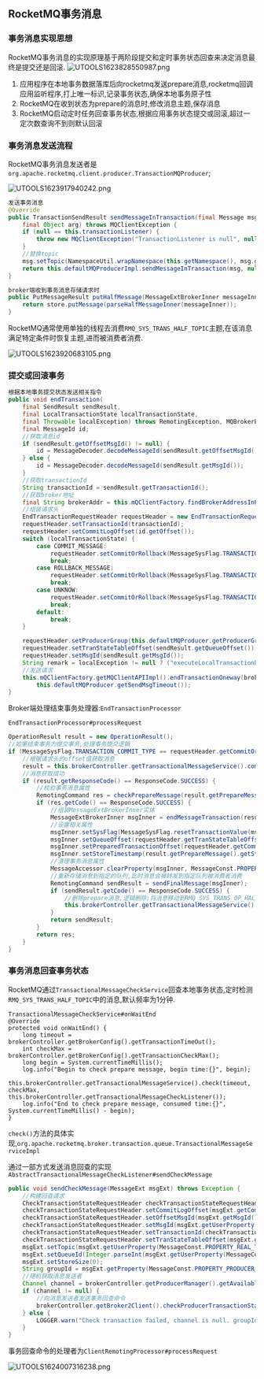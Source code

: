 ## RocketMQ事务消息

### 事务消息实现思想

RocketMQ事务消息的实现原理基于两阶段提交和定时事务状态回查来决定消息最终是提交还是回滚.
![UTOOLS1623828550987.png](https://upload.cc/i1/2021/06/16/2JPKBs.png)

1. 应用程序在本地事务数据落库后向rocketmq发送prepare消息,rocketmq回调应用监听程序,打上唯一标识,记录事务状态,确保本地事务原子性
2. RocketMQ在收到状态为prepare的消息时,修改消息主题,保存消息
3. RocketMQ启动定时任务回查事务状态,根据应用事务状态提交或回滚,超过一定次数查询不到则默认回滚

### 事务消息发送流程

RocketMQ事务消息发送者是`org.apache.rocketmq.client.producer.TransactionMQProducer`;

![UTOOLS1623917940242.png](https://upload.cc/i1/2021/06/17/2vOsE0.png)

```java
发送事务消息
@Override
public TransactionSendResult sendMessageInTransaction(final Message msg,
    final Object arg) throws MQClientException {
    if (null == this.transactionListener) {
        throw new MQClientException("TransactionListener is null", null);
    }
    //替换topic
    msg.setTopic(NamespaceUtil.wrapNamespace(this.getNamespace(), msg.getTopic()));
    return this.defaultMQProducerImpl.sendMessageInTransaction(msg, null, arg);
}
```

```java
broker端收到事务消息存储请求时
public PutMessageResult putHalfMessage(MessageExtBrokerInner messageInner) {
    return store.putMessage(parseHalfMessageInner(messageInner));
}
```

RocketMQ通常使用单独的线程去消费`RMQ_SYS_TRANS_HALF_TOPIC`主题,在该消息满足特定条件时恢复主题,进而被消费者消费.

![UTOOLS1623920683105.png](https://upload.cc/i1/2021/06/17/1oBt6w.png)

### 提交或回滚事务

```java
根据本地事务提交状态发送相关指令
public void endTransaction(
    final SendResult sendResult,
    final LocalTransactionState localTransactionState,
    final Throwable localException) throws RemotingException, MQBrokerException, InterruptedException, UnknownHostException {
    final MessageId id;
    //获取消息id
    if (sendResult.getOffsetMsgId() != null) {
        id = MessageDecoder.decodeMessageId(sendResult.getOffsetMsgId());
    } else {
        id = MessageDecoder.decodeMessageId(sendResult.getMsgId());
    }
    //获取transactionId
    String transactionId = sendResult.getTransactionId();
    //获取broker地址
    final String brokerAddr = this.mQClientFactory.findBrokerAddressInPublish(sendResult.getMessageQueue().getBrokerName());
    //组装请求头
    EndTransactionRequestHeader requestHeader = new EndTransactionRequestHeader();
    requestHeader.setTransactionId(transactionId);
    requestHeader.setCommitLogOffset(id.getOffset());
    switch (localTransactionState) {
        case COMMIT_MESSAGE:
            requestHeader.setCommitOrRollback(MessageSysFlag.TRANSACTION_COMMIT_TYPE);
            break;
        case ROLLBACK_MESSAGE:
            requestHeader.setCommitOrRollback(MessageSysFlag.TRANSACTION_ROLLBACK_TYPE);
            break;
        case UNKNOW:
            requestHeader.setCommitOrRollback(MessageSysFlag.TRANSACTION_NOT_TYPE);
            break;
        default:
            break;
    }

    requestHeader.setProducerGroup(this.defaultMQProducer.getProducerGroup());
    requestHeader.setTranStateTableOffset(sendResult.getQueueOffset());
    requestHeader.setMsgId(sendResult.getMsgId());
    String remark = localException != null ? ("executeLocalTransactionBranch exception: " + localException.toString()) : null;
    //发送请求
    this.mQClientFactory.getMQClientAPIImpl().endTransactionOneway(brokerAddr, requestHeader, remark,
        this.defaultMQProducer.getSendMsgTimeout());
}
```

Broker端处理结束事务处理器:`EndTransactionProcessor`

`EndTransactionProcessor#processRequest`

```java
OperationResult result = new OperationResult();
//如果结束事务为提交事务,处理事务提交逻辑
if (MessageSysFlag.TRANSACTION_COMMIT_TYPE == requestHeader.getCommitOrRollback()) {
    //根据请求头的offset值获取消息
    result = this.brokerController.getTransactionalMessageService().commitMessage(requestHeader);
    //消息获取成功
    if (result.getResponseCode() == ResponseCode.SUCCESS) {
        //校验事务消息属性
        RemotingCommand res = checkPrepareMessage(result.getPrepareMessage(), requestHeader);
        if (res.getCode() == ResponseCode.SUCCESS) {
            //组装MessageExtBrokerInner实体
            MessageExtBrokerInner msgInner = endMessageTransaction(result.getPrepareMessage());
            //设置相关属性
            msgInner.setSysFlag(MessageSysFlag.resetTransactionValue(msgInner.getSysFlag(), requestHeader.getCommitOrRollback()));
            msgInner.setQueueOffset(requestHeader.getTranStateTableOffset());
            msgInner.setPreparedTransactionOffset(requestHeader.getCommitLogOffset());
            msgInner.setStoreTimestamp(result.getPrepareMessage().getStoreTimestamp());
            //清理事务消息属性
            MessageAccessor.clearProperty(msgInner, MessageConst.PROPERTY_TRANSACTION_PREPARED);
            //重新存储消息到指定的队列,此时消息会被转发到指定队列被消费者消费
            RemotingCommand sendResult = sendFinalMessage(msgInner);
            if (sendResult.getCode() == ResponseCode.SUCCESS) {
                //删除prepare消息,逻辑删除;将消息移动到RMQ_SYS_TRANS_OP_HALF_TOPIC队列表示消息已经被处理过了
                this.brokerController.getTransactionalMessageService().deletePrepareMessage(result.getPrepareMessage());
            }
            return sendResult;
        }
        return res;
    }
}
```

### 事务消息回查事务状态

RocketMQ通过`TransactionalMessageCheckService`回查本地事务状态,定时检测`RMQ_SYS_TRANS_HALF_TOPIC`中的消息,默认频率为1分钟.

```
TransactionalMessageCheckService#onWaitEnd
@Override
protected void onWaitEnd() {
    long timeout = brokerController.getBrokerConfig().getTransactionTimeOut();
    int checkMax = brokerController.getBrokerConfig().getTransactionCheckMax();
    long begin = System.currentTimeMillis();
    log.info("Begin to check prepare message, begin time:{}", begin);
    this.brokerController.getTransactionalMessageService().check(timeout, checkMax, this.brokerController.getTransactionalMessageCheckListener());
    log.info("End to check prepare message, consumed time:{}", System.currentTimeMillis() - begin);
}
```

`check()`方法的具体实现,`org.apache.rocketmq.broker.transaction.queue.TransactionalMessageServiceImpl`

通过一部方式发送消息回查的实现`AbstractTransactionalMessageCheckListener#sendCheckMessage`

```java
public void sendCheckMessage(MessageExt msgExt) throws Exception {
    //构建回查请求
    CheckTransactionStateRequestHeader checkTransactionStateRequestHeader = new CheckTransactionStateRequestHeader();
    checkTransactionStateRequestHeader.setCommitLogOffset(msgExt.getCommitLogOffset());
    checkTransactionStateRequestHeader.setOffsetMsgId(msgExt.getMsgId());
    checkTransactionStateRequestHeader.setMsgId(msgExt.getUserProperty(MessageConst.PROPERTY_UNIQ_CLIENT_MESSAGE_ID_KEYIDX));
    checkTransactionStateRequestHeader.setTransactionId(checkTransactionStateRequestHeader.getMsgId());
    checkTransactionStateRequestHeader.setTranStateTableOffset(msgExt.getQueueOffset());
    msgExt.setTopic(msgExt.getUserProperty(MessageConst.PROPERTY_REAL_TOPIC));
    msgExt.setQueueId(Integer.parseInt(msgExt.getUserProperty(MessageConst.PROPERTY_REAL_QUEUE_ID)));
    msgExt.setStoreSize(0);
    String groupId = msgExt.getProperty(MessageConst.PROPERTY_PRODUCER_GROUP);
    //随机获取消息发送者
    Channel channel = brokerController.getProducerManager().getAvailableChannel(groupId);
    if (channel != null) {
        //向消息发送者发送事务回查命令
        brokerController.getBroker2Client().checkProducerTransactionState(groupId, channel, checkTransactionStateRequestHeader, msgExt);
    } else {
        LOGGER.warn("Check transaction failed, channel is null. groupId={}", groupId);
    }
}
```

事务回查命令的处理者为`ClientRemotingProcessor#processRequest`

![UTOOLS1624007316238.png](https://upload.cc/i1/2021/06/18/QbEmUX.png)